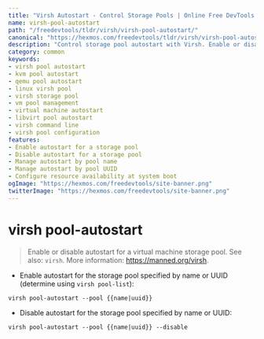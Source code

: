 ```yaml
---
title: "Virsh Autostart - Control Storage Pools | Online Free DevTools by Hexmos"
name: virsh-pool-autostart
path: "/freedevtools/tldr/virsh/virsh-pool-autostart/"
canonical: "https://hexmos.com/freedevtools/tldr/virsh/virsh-pool-autostart/"
description: "Control storage pool autostart with Virsh. Enable or disable autostart for virtual machine storage pools, managing resources effectively. Free online tool, no registration required."
category: common
keywords:
- virsh pool autostart
- kvm pool autostart
- qemu pool autostart
- linux virsh pool
- virsh storage pool
- vm pool management
- virtual machine autostart
- libvirt pool autostart
- virsh command line
- virsh pool configuration
features:
- Enable autostart for a storage pool
- Disable autostart for a storage pool
- Manage autostart by pool name
- Manage autostart by pool UUID
- Configure resource availability at system boot
ogImage: "https://hexmos.com/freedevtools/site-banner.png"
twitterImage: "https://hexmos.com/freedevtools/site-banner.png"
---
```


# virsh pool-autostart

> Enable or disable autostart for a virtual machine storage pool.
> See also: `virsh`.
> More information: <https://manned.org/virsh>.

- Enable autostart for the storage pool specified by name or UUID (determine using `virsh pool-list`):

`virsh pool-autostart --pool {{name|uuid}}`

- Disable autostart for the storage pool specified by name or UUID:

`virsh pool-autostart --pool {{name|uuid}} --disable`
